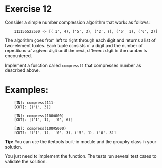 # Exercise 12

Consider a simple number compression algorithm that works as follows:

```
    111155522500 -> [('1', 4), ('5', 3), ('2', 2), ('5', 1), ('0', 2)]
```

The algorithm goes from left to right through each digit and returns a list of two-element tuples. Each tuple consists of a digit and the number of repetitions of a given digit until the next, different digit in the number is encountered.

Implement a function called `compress()` that compresses number as described above.


# Examples:

```
    [IN]: compress(111)
    [OUT]: [('1', 3)]
```
```
    [IN]: compress(1000000)
    [OUT]: [('1', 1), ('0', 6)]
```
```
    [IN]: compress(10005000)
    [OUT]: [('1', 1), ('0', 3), ('5', 1), ('0', 3)]
```

**Tip:** You can use the itertools built-in module and the groupby class in your solution.


You just need to implement the function. The  tests run several test cases to validate the solution.